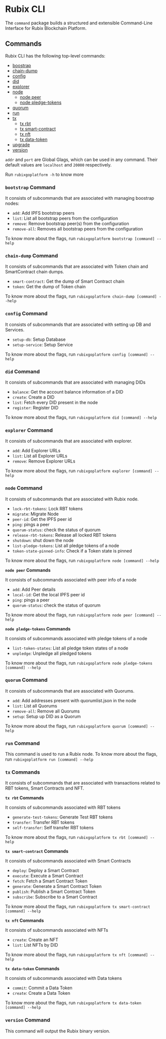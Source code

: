 # Rubix CLI

The `command` package builds a structured and extensible Command-Line Interface for Rubix Blockchain Platform.

## Commands

Rubix CLI has the following top-level commands:

- [boostrap](#bootstrap-command)
- [chain-dump](#chain-dump-command)
- [config](#config-command)
- [did](#did-command)
- [explorer](#explorer-command)
- [node](#node-command)
  - [node peer](#node-peer)
  - [node pledge-tokens](#node-pledge-tokens)
- [quorum](#quorum-command)
- [run](#run-command)
- [tx](#tx-commands)
  - [tx rbt](#tx-rbt)
  - [tx smart-contract](#tx-smart-contract)
  - [tx nft](#tx-nft)
  - [tx data-token](#tx-data-token)
- [upgrade](#)
- [version](#version-command)

`addr` and `port` are Global Glags, which can be used in any command. Their default values are `localhost` and `20000` respectively.

Run `rubixgoplatform -h` to know more

### `bootstrap` Command

It consists of subcommands that are associated with managing boostrap nodes:

- `add`: Add IPFS bootstrap peers
- `list`: List all bootstrap peers from the configuration
- `remove`: Remove bootstrap peer(s) from the configuration
- `remove-all`: Removes all bootstrap peers from the configuration

To know more about the flags, run `rubixgoplatform bootstrap [command] --help`

### `chain-dump` Command

It consists of subcommands that are associated with Token chain and SmartContract chain dumps. 

- `smart-contract`: Get the dump of Smart Contract chain
- `token`: Get the dump of Token chain

To know more about the flags, run `rubixgoplatform chain-dump [command] --help`

### `config` Command

It consists of subcommands that are associated with setting up DB and Services. 

- `setup-db`: Setup Database
- `setup-service`: Setup Service

To know more about the flags, run `rubixgoplatform config [command] --help`

### `did` Command

It consists of subcommands that are associated with managing DIDs 

- `balance`: Get the account balance information of a DID
- `create`: Create a DID
- `list`: Fetch every DID present in the node
- `register`: Register DID

To know more about the flags, run `rubixgoplatform did [command] --help`

### `explorer` Command

It consists of subcommands that are associated with explorer. 

- `add`: Add Explorer URLs
- `list`: List all Explorer URLs
- `remove`: Remove Explorer URLs

To know more about the flags, run `rubixgoplatform explorer [command] --help`

### `node` Command

It consists of subcommands that are associated with Rubix node. 

- `lock-rbt-tokens`: Lock RBT tokens
- `migrate`: Migrate Node
- `peer-id`: Get the IPFS peer id
- `ping`: pings a peer
- `quorum-status`: check the status of quorum
- `release-rbt-tokens`: Release all locked RBT tokens
- `shutdown`: shut down the node
- `list-pledge-tokens`: List all pledge tokens of a node
- `token-state-pinned-info`: Check if a Token state is pinned

To know more about the flags, run `rubixgoplatform node [command] --help`

<a name="node-peer"></a>**`node peer` Commands**

It consists of subcommands associated with peer info of a node

- `add`: Add Peer details
- `local-id`: Get the local IPFS peer id
- `ping`: pings a peer
- `quorum-status`: check the status of quorum

To know more about the flags, run `rubixgoplatform node peer [command] --help`

<a name="node-pledge-tokens"></a>**`node pledge-tokens` Commands**

It consists of subcommands associated with pledge tokens of a node

- `list-token-states`: List all pledge token states of a node
- `unpledge`: Unpledge all pledged tokens

To know more about the flags, run `rubixgoplatform node pledge-tokens [command] --help`

### `quorum` Command

It consists of subcommands that are associated with Quorums. 

- `add`: Add addresses present with quorumlist.json in the node
- `list`: List all Quorums
- `remove-all`: Remove all Quorums
- `setup`: Setup up DID as a Quorum

To know more about the flags, run `rubixgoplatform quorum [command] --help`

### `run` Command

This command is used to run a Rubix node. To know more about the flags, run `rubixgoplatform run [command] --help`

### `tx` Commands

It consists of subcommands that are associated with transactions related to RBT tokens, Smart Contracts and NFT.

<a name="tx-rbt"></a>**`tx rbt` Commands**

It consists of subcommands associated with RBT tokens

- `generate-test-tokens`: Generate Test RBT tokens
- `transfer`: Transfer RBT tokens
- `self-transfer`: Self transfer RBT tokens

To know more about the flags, run `rubixgoplatform tx rbt [command] --help`

<a name="tx-smart-contract"></a>**`tx smart-contract` Commands**

It consists of subcommands associated with Smart Contracts

- `deploy`: Deploy a Smart Contract
- `execute`: Execute a Smart Contract
- `fetch`: Fetch a Smart Contract Token
- `generate`: Generate a Smart Contract Token
- `publish`: Publish a Smart Contract Token
- `subscribe`: Subscribe to a Smart Contract

To know more about the flags, run `rubixgoplatform tx smart-contract [command] --help`

<a name="tx-nft"></a>**`tx nft` Commands**

It consists of subcommands associated with NFTs

- `create`: Create an NFT
- `list`: List NFTs by DID

To know more about the flags, run `rubixgoplatform tx nft [command] --help`

<a name="tx-data-token"></a> **`tx data-token` Commands**

It consists of subcommands associated with Data tokens

- `commit`: Commit a Data Token
- `create`: Create a Data Token

To know more about the flags, run `rubixgoplatform tx data-token [command] --help`

### `version` Command

This command will output the Rubix binary version.
